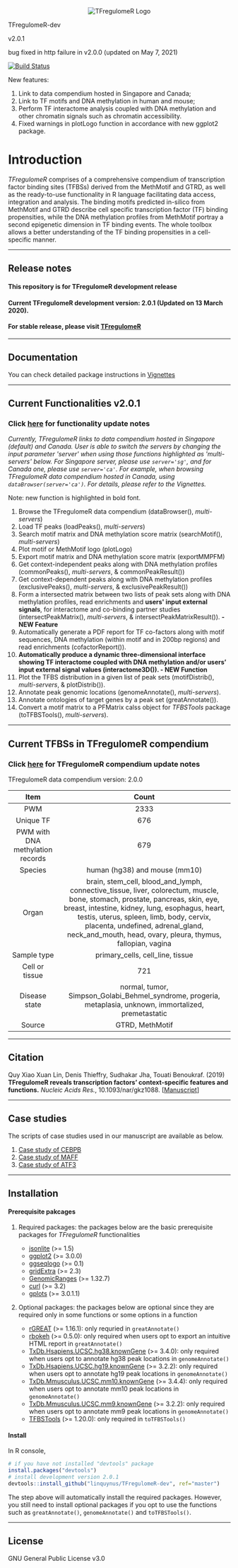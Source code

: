 <div align="center">
<a name="logo"/>
<img src="./inst/TFregulomeR_logo.png" alt="TFregulomeR Logo" ></img>
</a>
</div>



TFregulomeR-dev

v2.0.1 

bug fixed in http failure in v2.0.0 (updated on May 7, 2021)

[![Build Status](https://travis-ci.com/linquynus/TFregulomeR-dev.svg?branch=master)](https://travis-ci.com/linquynus/TFregulomeR-dev)

New features: 
1. Link to data compendium hosted in Singapore and Canada;
2. Link to TF motifs and DNA methylation in human and mouse;
3. Perform TF interactome analysis coupled with DNA methylation and other chromatin signals such as chromatin accessibility.
4. Fixed warnings in plotLogo function in accordance with new ggplot2 package.

# Introduction
*TFregulomeR* comprises of a comprehensive compendium of transcription factor binding sites (TFBSs) derived from the MethMotif and GTRD, as well as the ready-to-use functionality in R language facilitating data access, integration and analysis. The binding motifs predicted in-silico from MethMotif and GTRD describe cell specific transcription factor (TF) binding propensities, while the DNA methylation profiles from MethMotif portray a second epigenetic dimension in TF binding events. The whole toolbox allows a better understanding of the TF binding propensities in a cell-specific manner.

-------

## Release notes

#### This repository is for TFregulomeR development release

#### Current TFregulomeR development version: 2.0.1 (Updated on 13 March 2020).

#### For stable release, please visit [TFregulomeR](https://github.com/benoukraflab/TFregulomeR)

-------

## Documentation
You can check detailed package instructions in [Vignettes](https://bioinfo-csi.nus.edu.sg/methmotif/API_TFregulomeR/TFregulomeR-Vignettes.html)

-------

## Current Functionalities v2.0.1
### Click [here](./inst/update_notes/functionality_update.md) for functionality update notes 

_Currently, TFregulomeR links to data compendium hosted in Singapore (default) and Canada. User is able to switch the servers by changing the input parameter 'server' when using those functions highlighted as 'multi-servers' below. For Singapore server, please use `server='sg'`, and for Canada one, please use `server='ca'`. For example, when browsing TFregulomeR data compendium hosted in Canada, using `dataBrowser(server='ca')`. For details, please refer to the Vignettes._

Note: new function is highlighted in bold font.

1) Browse the TFregulomeR data compendium (dataBrowser(), _multi-servers_)
2) Load TF peaks (loadPeaks(), _multi-servers_)
3) Search motif matrix and DNA methylation score matrix (searchMotif(), _multi-servers_)
4) Plot motif or MethMotif logo (plotLogo)
5) Export motif matrix and DNA methylation score matrix (exportMMPFM)
6) Get context-independent peaks along with DNA methylation profiles (commonPeaks(), _multi-servers_, & commonPeakResult())
7) Get context-dependent peaks along with DNA methylation profiles (exclusivePeaks(), _multi-servers_, & exclusivePeakResult())
8) Form a intersected matrix between two lists of peak sets along with DNA methylation profiles, read enrichments and **users' input external signals**, for interactome and co-binding partner studies (intersectPeakMatrix(), _multi-servers_, & intersectPeakMatrixResult()). **- NEW Feature**
9) Automatically generate a PDF report for TF co-factors along with motif sequences, DNA methylation (within motif and in 200bp regions) and read enrichments (cofactorReport()).
10) **Automatically produce a dynamic three-dimensional interface showing TF interactome coupled with DNA methylation and/or users’ input external signal values (interactome3D()). - NEW Function**
11) Plot the TFBS distribution in a given list of peak sets (motifDistrib(), _multi-servers_, & plotDistrib()).
12) Annotate peak genomic locations (genomeAnnotate(), _multi-servers_).
13) Annotate ontologies of target genes by a peak set (greatAnnotate()).
14) Convert a motif matrix to a PFMatrix calss object for *TFBSTools* package (toTFBSTools(), _multi-servers_).

-------

## Current TFBSs in TFregulomeR compendium

 ### Click [here](./inst/update_notes/compendium_update.md) for TFregulomeR compendium update notes

TFregulomeR data compendium version: 2.0.0

| Item     | Count |
| :---------:|:------:|
| PWM     | 2333   |
| Unique TF     | 676   |
| PWM with DNA methylation records    | 679   |
| Species     | human (hg38) and mouse (mm10)  |
| Organ   | brain, stem_cell, blood_and_lymph, connective_tissue, liver, colorectum, muscle, bone, stomach, prostate, pancreas, skin, eye, breast, intestine, kidney, lung, esophagus, heart, testis, uterus, spleen, limb, body, cervix, placenta, undefined, adrenal_gland, neck_and_mouth, head, ovary, pleura, thymus, fallopian, vagina   |
| Sample type | primary_cells, cell_line, tissue
| Cell or tissue | 721 |
| Disease state | normal, tumor, Simpson_Golabi_Behmel_syndrome, progeria, metaplasia, unknown, immortalized, premetastatic|
| Source | GTRD, MethMotif | 

-------

## Citation

Quy Xiao Xuan Lin, Denis Thieffry, Sudhakar Jha, Touati Benoukraf. (2019) **TFregulomeR reveals transcription factors’ context-specific features and functions.** _Nucleic Acids Res._, 10.1093/nar/gkz1088. [[Manuscript](https://doi.org/10.1093/nar/gkz1088)]

-------

## Case studies

The scripts of case studies used in our manuscript are available as below.

1. [Case study of CEBPB](./inst/case_study/case_study_of_CEBPB.R)
2. [Case study of MAFF](./inst/case_study/case_study_of_MAFF.R)
3. [Case study of ATF3](./inst/case_study/case_study_of_ATF3.R)

-------


## Installation

#### Prerequisite pakcages

1) Required packages: the packages below are the basic prerequisite packages for *TFregulomeR* functionalities

    - [jsonlite](https://cran.r-project.org/web/packages/jsonlite/index.html) (>= 1.5)
    - [ggplot2](https://cran.r-project.org/web/packages/ggplot2/index.html) (>= 3.0.0)
    - [ggseqlogo](https://cran.r-project.org/web/packages/ggseqlogo/index.html) (>= 0.1)
    - [gridExtra](https://cran.r-project.org/web/packages/gridExtra/index.html) (>= 2.3)
    - [GenomicRanges](https://bioconductor.org/packages/release/bioc/html/GenomicRanges.html) (>= 1.32.7)
    - [curl](https://cran.r-project.org/web/packages/curl/index.html) (>= 3.2)
    - [gplots](https://cran.r-project.org/web/packages/gplots/index.html) (>= 3.0.1.1)


2) Optional packages: the packages below are optional since they are required only in some functions or some options in a function

    - [rGREAT](https://bioconductor.org/packages/release/bioc/html/rGREAT.html) (>= 1.16.1): only requried in `greatAnnotate()`
    - [rbokeh](https://cran.r-project.org/web/packages/rbokeh/index.html) (>= 0.5.0): only required when users opt to export an intuitive HTML report in `greatAnnotate()`
    - [TxDb.Hsapiens.UCSC.hg38.knownGene](https://bioconductor.org/packages/release/data/annotation/html/TxDb.Hsapiens.UCSC.hg38.knownGene.html) (>= 3.4.0): only required when users opt to annotate hg38 peak locations in `genomeAnnotate()`
    - [TxDb.Hsapiens.UCSC.hg19.knownGene](https://bioconductor.org/packages/release/data/annotation/html/TxDb.Hsapiens.UCSC.hg19.knownGene.html) (>= 3.2.2): only required when users opt to annotate hg19 peak locations in `genomeAnnotate()`
    - [TxDb.Mmusculus.UCSC.mm10.knownGene](https://bioconductor.org/packages/release/data/annotation/html/TxDb.Mmusculus.UCSC.mm10.knownGene.html) (>= 3.4.4): only required when users opt to annotate mm10 peak locations in `genomeAnnotate()`
    - [TxDb.Mmusculus.UCSC.mm9.knownGene](http://bioconductor.org/packages/release/data/annotation/html/TxDb.Mmusculus.UCSC.mm9.knownGene.html) (>= 3.2.2): only required when users opt to annotate mm9 peak locations in `genomeAnnotate()`
    - [TFBSTools](http://bioconductor.org/packages/release/bioc/html/TFBSTools.html) (>= 1.20.0): only required in `toTFBSTools()`

#### Install

In R console,

```r
# if you have not installed "devtools" package
install.packages("devtools")
# install development version 2.0.1
devtools::install_github("linquynus/TFregulomeR-dev", ref="master")
```
The step above will automatically install the required packages. However, you still need to install optional packages if you opt to use the functions such as `greatAnnotate()`, `genomeAnnotate()` and `toTFBSTools()`.

-------

## License

GNU General Public License v3.0